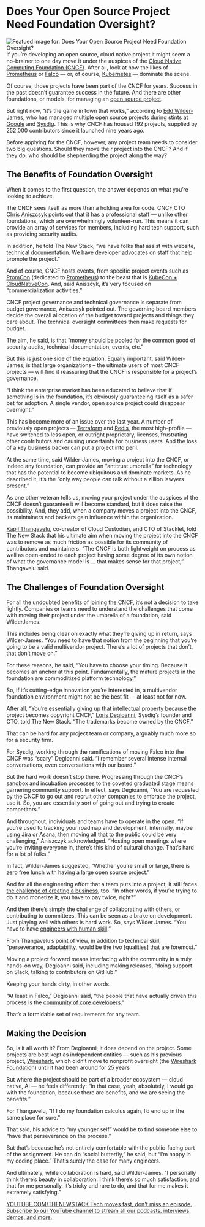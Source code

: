 # Does Your Open Source Project Need Foundation Oversight?
![Featued image for: Does Your Open Source Project Need Foundation Oversight?](https://cdn.thenewstack.io/media/2024/09/38d69a92-does-your-open-source-project-need-foundation-oversight-2-1024x576.jpg)
If you’re developing an open source, cloud native project it might seem a no-brainer to one day move it under the auspices of the [Cloud Native Computing Foundation (CNCF)](https://cncf.io/?utm_content=inline+mention). After all, look at how the likes of [Prometheus](https://thenewstack.io/prometheus-at-10-whats-been-its-impact-on-observability/) or [Falco](https://thenewstack.io/falco-is-a-cncf-graduate-now-what/) — or, of course, [Kubernetes](https://thenewstack.io/kubernetes/) — dominate the scene.

Of course, those projects have been part of the CNCF for years. Success in the past doesn’t guarantee success in the future. And there are other foundations, or models, for managing an [open source project](https://thenewstack.io/20-years-in-open-source-resilience-failure-success/).

But right now, “it’s the game in town that works,” according to [Edd Wilder-James](https://www.linkedin.com/in/wilder-james/), who has managed multiple open source projects during stints at [Google](https://cloud.google.com/?utm_content=inline+mention) and [Sysdig](https://sysdig.com/?utm_content=inline+mention). This is why CNCF has housed 192 projects, supplied by 252,000 contributors since it launched nine years ago.

Before applying for the CNCF, however, any project team needs to consider two big questions. Should they move their project into the CNCF? And if they do, who should be shepherding the project along the way?

## The Benefits of Foundation Oversight
When it comes to the first question, the answer depends on what you’re looking to achieve.

The CNCF sees itself as more than a holding area for code. CNCF CTO [Chris Aniszcsyk ](https://www.linkedin.com/in/caniszczyk/)points out that it has a professional staff — unlike other foundations, which are overwhelmingly volunteer-run. This means it can provide an array of services for members, including hard tech support, such as providing security audits.

In addition, he told The New Stack, “we have folks that assist with website, technical documentation. We have developer advocates on staff that help promote the project.”

And of course, CNCF hosts events, from specific project events such as [PromCon](https://promcon.io/2024-berlin/) (dedicated to [Prometheus](https://prometheus.io/)) to the beast that is [KubeCon + CloudNativeCon](https://events.linuxfoundation.org/kubecon-cloudnativecon-north-america). And, said Aniszcyk, it’s very focused on “commercialization activities.”

CNCF project governance and technical governance is separate from budget governance, Aniszcsyk pointed out. The governing board members decide the overall allocation of the budget toward projects and things they care about. The technical oversight committees then make requests for budget.

The aim, he said, is that “money should be pooled for the common good of security audits, technical documentation, events, etc.”

But this is just one side of the equation. Equally important, said Wilder-James, is that large organizations – the ultimate users of most CNCF projects — will find it reassuring that the CNCF is responsible for a project’s governance.

“I think the enterprise market has been educated to believe that if something is in the foundation, it’s obviously guaranteeing itself as a safer bet for adoption. A single vendor, open source project could disappear overnight.”

This has become more of an issue over the last year. A number of previously open projects — [Terraform](https://thenewstack.io/hashicorp-abandons-open-source-for-business-source-license/) and [Redis](https://thenewstack.io/linux-foundation-forks-the-open-source-redis-as-valkey/), the most high-profile — have switched to less open, or outright proprietary, licenses, frustrating other contributors and causing uncertainty for business users. And the loss of a key business backer can put a project into peril.

At the same time, said Wilder-James, moving a project into the CNCF, or indeed any foundation, can provide an “antitrust umbrella” for technology that has the potential to become ubiquitous and dominate markets. As he described it, it’s the “only way people can talk without a zillion lawyers present.”

As one other veteran tells us, moving your project under the auspices of the CNCF doesn’t guarantee it will become standard, but it does raise the possibility. And, they add, when a company moves a project into the CNCF, its maintainers and backers gain influence within the organization.

[Kapil Thangavelu](https://www.linkedin.com/in/kapilvt/), co-creator of Cloud Custodian, and CTO of Stacklet, told The New Stack that his ultimate aim when moving the project into the CNCF was to remove as much friction as possible for its community of contributors and maintainers.
“The CNCF is both lightweight on process as well as open-ended to each project having some degree of its own notion of what the governance model is … that makes sense for that project,” Thangavelu said.

## The Challenges of Foundation Oversight
For all the undoubted benefits of [joining the CNCF](https://thenewstack.io/istio-applies-to-join-cncf-why-now/), it’s not a decision to take lightly. Companies or teams need to understand the challenges that come with moving their project under the umbrella of a foundation, said WilderJames.

This includes being clear on exactly what they’re giving up in return, says Wilder-James. “You need to have that notion from the beginning that you’re going to be a valid multivendor project. There’s a lot of projects that don’t, that don’t move on.”

For these reasons, he said, “You have to choose your timing. Because it becomes an anchor at this point. Fundamentally, the mature projects in the foundation are commoditized platform technology.”

So, if it’s cutting-edge innovation you’re interested in, a multivendor foundation environment might not be the best fit — at least not for now.

After all, “You’re essentially giving up that intellectual property because the project becomes copyright CNCF,” [Loris Degioanni](https://www.linkedin.com/in/degio/), Sysdig’s founder and CTO, told The New Stack. “The trademarks become owned by the CNCF.”

That can be hard for any project team or company, arguably much more so for a security firm.

For Sysdig, working through the ramifications of moving Falco into the CNCF was “scary” Degioanni said. “I remember several intense internal conversations, even conversations with our board.”

But the hard work doesn’t stop there. Progressing through the CNCF’s sandbox and incubation processes to the coveted graduated stage means garnering community support. In effect, says Degioanni, “You are requested by the CNCF to go out and recruit other companies to embrace the project, use it. So, you are essentially sort of going out and trying to create competitors.”

And throughout, individuals and teams have to operate in the open. “If you’re used to tracking your roadmap and development, internally, maybe using Jira or Asana, then moving all that to the public could be very challenging,” Aniszczyk acknowledged. “Hosting open meetings where you’re inviting everyone in, there’s this kind of cultural change. That’s hard for a lot of folks.”

In fact, Wilder-James suggested, “Whether you’re small or large, there is zero free lunch with having a large open source project.”

And for all the engineering effort that a team puts into a project, it still faces [the challenge of creating a business](https://thenewstack.io/whats-next-for-companies-built-on-open-source/), too. “In other words, if you’re trying to do it and monetize it, you have to pay twice, right?”

And then there’s simply the challenge of collaborating with others, or contributing to committees. This can be seen as a brake on development. Just playing well with others is hard work. So, says Wilder James. “You have to have [engineers with human skill](https://thenewstack.io/why-empathy-in-open-source-matters-more-than-you-think/).”

From Thangavelu’s point of view, in addition to technical skill, “perseverance, adaptability, would be the two [qualities] that are foremost.”

Moving a project forward means interfacing with the community in a truly hands-on way, Degioanni said, including making releases, “doing support on Slack, talking to contributors on GitHub.”

Keeping your hands dirty, in other words.

“At least in Falco,” Degioanni said, “the people that have actually driven this process is the [community of core developers](https://thenewstack.io/open-source-needs-maintainers-but-how-can-they-get-paid/).”

That’s a formidable set of requirements for any team.

## Making the Decision
So, is it all worth it? From Degioanni, it does depend on the project. Some projects are best kept as independent entities — such as his previous project, [Wireshark](https://thenewstack.io/wireshark-celebrates-25th-anniversary-with-a-new-foundation/), which didn’t move to nonprofit oversight (the [Wireshark Foundation](https://wiresharkfoundation.org/)) until it had been around for 25 years

But where the project should be part of a broader ecosystem — cloud native, AI — he feels differently: “In that case, yeah, absolutely, I would go with the foundation, because there are benefits, and we are seeing the benefits.”

For Thangavelu, “If I do my foundation calculus again, I’d end up in the same place for sure.”

That said, his advice to “my younger self” would be to find someone else to “have that perseverance on the process.”

But that’s because he’s not entirely comfortable with the public-facing part of the assignment. He can do “social butterfly,” he said, but “I’m happy in my coding place.” That’s surely the case for many engineers.

And ultimately, while collaboration is hard, said Wilder-James, “I personally think there’s beauty in collaboration. I think there’s so much satisfaction, and that for me personally, it’s tricky and rare to do, and that for me makes it extremely satisfying.”

[
YOUTUBE.COM/THENEWSTACK
Tech moves fast, don't miss an episode. Subscribe to our YouTube
channel to stream all our podcasts, interviews, demos, and more.
](https://youtube.com/thenewstack?sub_confirmation=1)
